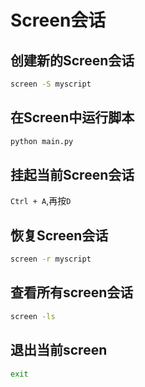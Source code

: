 ﻿# Screen会话

## 创建新的Screen会话
```sh
screen -S myscript
```

## 在Screen中运行脚本
```sh
python main.py
```

## 挂起当前Screen会话
`Ctrl + A`,再按`D`

## 恢复Screen会话
```sh
screen -r myscript
```

## 查看所有screen会话
```sh
screen -ls
```

## 退出当前screen
```sh
exit
```
